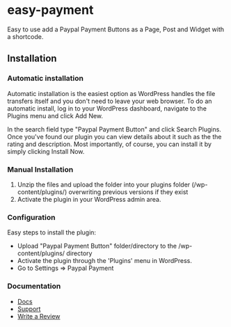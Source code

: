# easy-payment
Easy to use add a Paypal Payment Buttons as a Page, Post and Widget with a shortcode. 


## Installation

### Automatic installation

Automatic installation is the easiest option as WordPress handles the file transfers itself and you don't need to leave your web browser. To do an automatic install, log in to your WordPress dashboard, navigate to the Plugins menu and click Add New.

In the search field type "Paypal Payment Button" and click Search Plugins. Once you've found our plugin you can view details about it such as the the rating and description. Most importantly, of course, you can install it by simply clicking Install Now.

### Manual Installation

1. Unzip the files and upload the folder into your plugins folder (/wp-content/plugins/) overwriting previous versions if they exist
2. Activate the plugin in your WordPress admin area.


### Configuration

Easy steps to install the plugin:

*	Upload "Paypal Payment Button" folder/directory to the /wp-content/plugins/ directory
*	Activate the plugin through the 'Plugins' menu in WordPress.
*	Go to Settings => Paypal Payment

### Documentation

*	<a href="https://www.premiumdev.com/product/easy-paypal-payment/" target="_blank">Docs</a>
*	<a href="http://wordpress.org/support/plugin/easy-payment" target="_blank">Support</a>
*	<a href="http://wordpress.org/support/view/plugin-reviews/easy-payment" target="_blank">Write a Review</a>